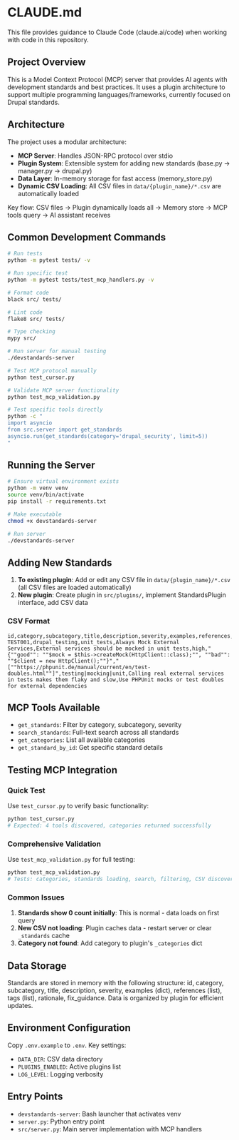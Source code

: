 # CLAUDE.md

This file provides guidance to Claude Code (claude.ai/code) when working with code in this repository.

## Project Overview

This is a Model Context Protocol (MCP) server that provides AI agents with development standards and best practices. It uses a plugin architecture to support multiple programming languages/frameworks, currently focused on Drupal standards.

## Architecture

The project uses a modular architecture:
- **MCP Server**: Handles JSON-RPC protocol over stdio
- **Plugin System**: Extensible system for adding new standards (base.py → manager.py → drupal.py)
- **Data Layer**: In-memory storage for fast access (memory_store.py)
- **Dynamic CSV Loading**: All CSV files in `data/{plugin_name}/*.csv` are automatically loaded

Key flow: CSV files → Plugin dynamically loads all → Memory store → MCP tools query → AI assistant receives

## Common Development Commands

```bash
# Run tests
python -m pytest tests/ -v

# Run specific test
python -m pytest tests/test_mcp_handlers.py -v

# Format code
black src/ tests/

# Lint code  
flake8 src/ tests/

# Type checking
mypy src/

# Run server for manual testing
./devstandards-server

# Test MCP protocol manually
python test_cursor.py

# Validate MCP server functionality
python test_mcp_validation.py

# Test specific tools directly
python -c "
import asyncio
from src.server import get_standards
asyncio.run(get_standards(category='drupal_security', limit=5))
"
```

## Running the Server

```bash
# Ensure virtual environment exists
python -m venv venv
source venv/bin/activate
pip install -r requirements.txt

# Make executable
chmod +x devstandards-server

# Run server
./devstandards-server
```

## Adding New Standards

1. **To existing plugin**: Add or edit any CSV file in `data/{plugin_name}/*.csv` (all CSV files are loaded automatically)
2. **New plugin**: Create plugin in `src/plugins/`, implement StandardsPlugin interface, add CSV data

### CSV Format
```csv
id,category,subcategory,title,description,severity,examples,references,tags,rationale,fix_guidance
TEST001,drupal_testing,unit_tests,Always Mock External Services,External services should be mocked in unit tests,high,"{""good"": ""$mock = $this->createMock(HttpClient::class);"", ""bad"": ""$client = new HttpClient();""}","[""https://phpunit.de/manual/current/en/test-doubles.html""]",testing|mocking|unit,Calling real external services in tests makes them flaky and slow,Use PHPUnit mocks or test doubles for external dependencies
```

## MCP Tools Available

- `get_standards`: Filter by category, subcategory, severity  
- `search_standards`: Full-text search across all standards
- `get_categories`: List all available categories
- `get_standard_by_id`: Get specific standard details

## Testing MCP Integration

### Quick Test
Use `test_cursor.py` to verify basic functionality:
```bash
python test_cursor.py
# Expected: 4 tools discovered, categories returned successfully
```

### Comprehensive Validation
Use `test_mcp_validation.py` for full testing:
```bash
python test_mcp_validation.py
# Tests: categories, standards loading, search, filtering, CSV discovery
```

### Common Issues
1. **Standards show 0 count initially**: This is normal - data loads on first query
2. **New CSV not loading**: Plugin caches data - restart server or clear `_standards` cache
3. **Category not found**: Add category to plugin's `_categories` dict

## Data Storage

Standards are stored in memory with the following structure: id, category, subcategory, title, description, severity, examples (dict), references (list), tags (list), rationale, fix_guidance. Data is organized by plugin for efficient updates.

## Environment Configuration

Copy `.env.example` to `.env`. Key settings:
- `DATA_DIR`: CSV data directory
- `PLUGINS_ENABLED`: Active plugins list
- `LOG_LEVEL`: Logging verbosity

## Entry Points

- `devstandards-server`: Bash launcher that activates venv
- `server.py`: Python entry point
- `src/server.py`: Main server implementation with MCP handlers